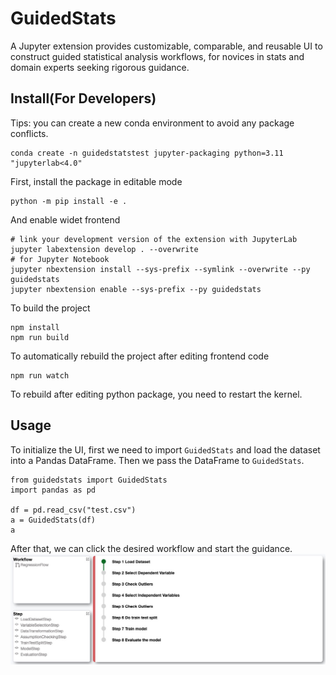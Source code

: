 # GuidedStats

A Jupyter extension provides customizable, comparable, and reusable UI to construct guided statistical analysis workflows, for novices in stats and domain experts seeking rigorous guidance.

## Install(For Developers)

Tips: you can create a new conda environment to avoid any package conflicts.

```
conda create -n guidedstatstest jupyter-packaging python=3.11 "jupyterlab<4.0"
```

First, install the package in editable mode

```
python -m pip install -e .
```

And enable widet frontend

```
# link your development version of the extension with JupyterLab
jupyter labextension develop . --overwrite
# for Jupyter Notebook
jupyter nbextension install --sys-prefix --symlink --overwrite --py guidedstats
jupyter nbextension enable --sys-prefix --py guidedstats
```

To build the project

```
npm install
npm run build
```

To automatically rebuild the project after editing frontend code

```
npm run watch
```

To rebuild after editing python package, you need to restart the kernel.

## Usage

To initialize the UI, first we need to import `GuidedStats` and load the dataset into a Pandas DataFrame. Then we pass the DataFrame to `GuidedStats`.

```
from guidedstats import GuidedStats
import pandas as pd

df = pd.read_csv("test.csv")
a = GuidedStats(df)
a
```

After that, we can click the desired workflow and start the guidance.
![UI](UI.jpg)
